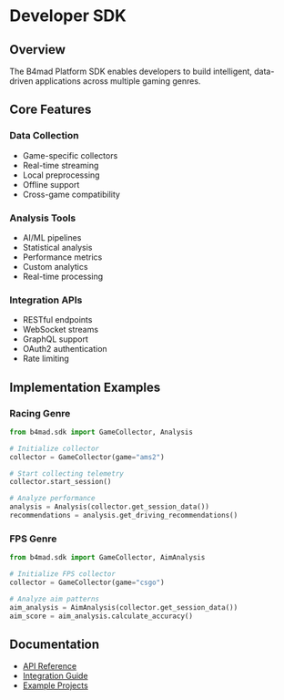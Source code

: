 # Developer SDK

## Overview
The B4mad Platform SDK enables developers to build intelligent, data-driven applications across multiple gaming genres.

## Core Features
### Data Collection
- Game-specific collectors
- Real-time streaming
- Local preprocessing
- Offline support
- Cross-game compatibility

### Analysis Tools
- AI/ML pipelines
- Statistical analysis
- Performance metrics
- Custom analytics
- Real-time processing

### Integration APIs
- RESTful endpoints
- WebSocket streams
- GraphQL support
- OAuth2 authentication
- Rate limiting

## Implementation Examples
### Racing Genre
```python
from b4mad.sdk import GameCollector, Analysis

# Initialize collector
collector = GameCollector(game="ams2")

# Start collecting telemetry
collector.start_session()

# Analyze performance
analysis = Analysis(collector.get_session_data())
recommendations = analysis.get_driving_recommendations()
```

### FPS Genre
```python
from b4mad.sdk import GameCollector, AimAnalysis

# Initialize FPS collector
collector = GameCollector(game="csgo")

# Analyze aim patterns
aim_analysis = AimAnalysis(collector.get_session_data())
aim_score = aim_analysis.calculate_accuracy()
```

## Documentation
- [API Reference](api-reference.md)
- [Integration Guide](integration-guide.md)
- [Example Projects](examples.md)
